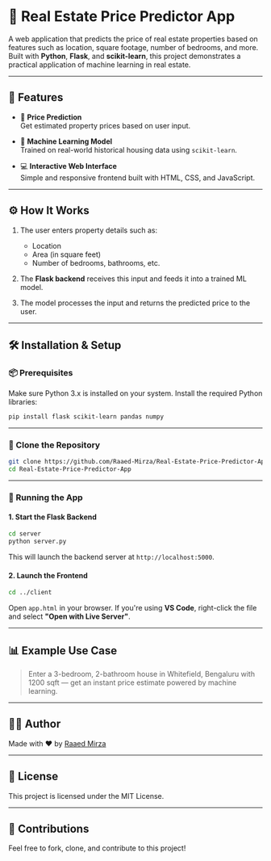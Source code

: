 # 🏡 Real Estate Price Predictor App

A web application that predicts the price of real estate properties based on features such as location, square footage, number of bedrooms, and more. Built with **Python**, **Flask**, and **scikit-learn**, this project demonstrates a practical application of machine learning in real estate.

---

## 🚀 Features

- 🔮 **Price Prediction**  
  Get estimated property prices based on user input.
  
- 🤖 **Machine Learning Model**  
  Trained on real-world historical housing data using `scikit-learn`.

- 💻 **Interactive Web Interface**  
  Simple and responsive frontend built with HTML, CSS, and JavaScript.

---

## ⚙️ How It Works

1. The user enters property details such as:
   - Location
   - Area (in square feet)
   - Number of bedrooms, bathrooms, etc.

2. The **Flask backend** receives this input and feeds it into a trained ML model.

3. The model processes the input and returns the predicted price to the user.

---

## 🛠️ Installation & Setup

### 📦 Prerequisites

Make sure Python 3.x is installed on your system. Install the required Python libraries:

```bash
pip install flask scikit-learn pandas numpy
```

---

### 📁 Clone the Repository

```bash
git clone https://github.com/Raaed-Mirza/Real-Estate-Price-Predictor-App.git
cd Real-Estate-Price-Predictor-App
```

---

### 🚀 Running the App

#### 1. Start the Flask Backend

```bash
cd server
python server.py
```

This will launch the backend server at `http://localhost:5000`.

#### 2. Launch the Frontend

```bash
cd ../client
```

Open `app.html` in your browser. If you're using **VS Code**, right-click the file and select **"Open with Live Server"**.

---

## 📊 Example Use Case

> Enter a 3-bedroom, 2-bathroom house in Whitefield, Bengaluru with 1200 sqft — get an instant price estimate powered by machine learning.

---

## 👨‍💻 Author

Made with ❤️ by [Raaed Mirza](https://github.com/Raaed-Mirza)

---

## 📜 License

This project is licensed under the MIT License.

---

## 🙌 Contributions

Feel free to fork, clone, and contribute to this project!
